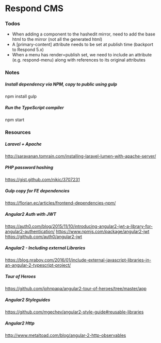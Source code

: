 # Respond CMS

### Todos
- When adding a component to the hashedit mirror, need to add the base html to the mirror (not all the generated html)
- A [primary-content] attribute needs to be set at publish time (backport to Respond 5.x)
- When a menu has render=publish set, we need to include an attribute (e.g. respond-menu) along with references to its original attributes


### Notes


##### Install dependency via NPM, copy to public using gulp
npm install
gulp

##### Run the TypeScript compiler
npm start


### Resources
##### Laravel + Apache
http://saravanan.tomrain.com/installing-laravel-lumen-with-apache-server/

##### PHP password hashing
https://gist.github.com/nikic/3707231

##### Gulp copy for FE dependencies
https://florian.ec/articles/frontend-dependencies-npm/

##### Angular2 Auth with JWT
https://auth0.com/blog/2015/11/10/introducing-angular2-jwt-a-library-for-angular2-authentication/
https://www.npmjs.com/package/angular2-jwt
https://github.com/auth0/angular2-jwt

##### Angular2 - Including external Libraries
https://blog.nraboy.com/2016/01/include-external-javascript-libraries-in-an-angular-2-typescript-project/

##### Tour of Heroes
https://github.com/johnpapa/angular2-tour-of-heroes/tree/master/app

##### Angular2 Styleguides
https://github.com/mgechev/angular2-style-guide#reusable-libraries

##### Angular2 Http
http://www.metaltoad.com/blog/angular-2-http-observables
